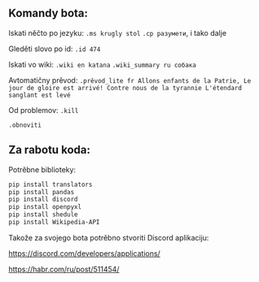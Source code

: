 ## Komandy bota:

Iskati něčto po jezyku:
`.ms krugly stol` 
`.ср разумети`, i tako dalje

Gleděti slovo po id:
`.id 474`

Iskati vo wiki:
`.wiki en katana`
`.wiki_summary ru собака`

Avtomatičny prěvod:
`.prěvod_lite fr Allons enfants de la Patrie,
Le jour de gloire est arrivé!
Contre nous de la tyrannie
L'étendard sanglant est levé`

Od problemov: 
`.kill`

`.obnoviti`



## Za rabotu koda:

Potrěbne biblioteky:

```bash
pip install translators
pip install pandas 
pip install discord 
pip install openpyxl 
pip install shedule 
pip install Wikipedia-API
```

Takože za svojego bota potrěbno stvoriti Discord aplikaciju:

https://discord.com/developers/applications/

https://habr.com/ru/post/511454/
